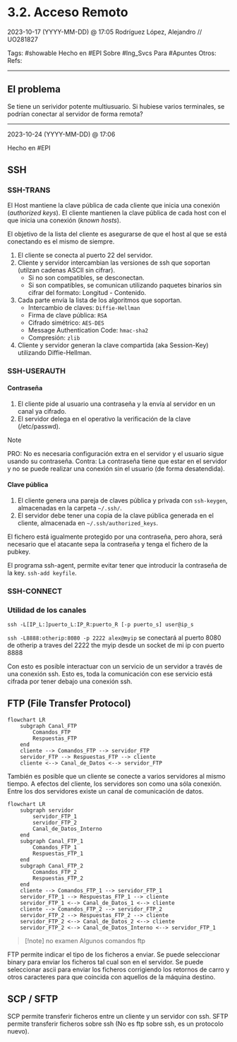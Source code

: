 # 3.2. Acceso Remoto
2023-10-17 (YYYY-MM-DD) @ 17:05
Rodríguez López, Alejandro // UO281827

Tags:
	#showable
	Hecho en #EPI
	Sobre #Ing_Svcs 
	Para #Apuntes 
	Otros:
	Refs:
 
<hr>

## El problema

Se tiene un serividor potente multiusuario.
Si hubiese varios terminales, se podrían conectar al servidor de forma remota?

<hr>

2023-10-24 (YYYY-MM-DD) @ 17:06

Hecho en #EPI

## SSH

### SSH-TRANS

El Host mantiene la clave pública de cada cliente que inicia una conexión (_authorized keys_).
El cliente mantienen la clave pública de cada host con el que inicia una conexión (_known hosts_).

El objetivo de la lista del cliente es asegurarse de que el host al que se está conectando es el mismo de siempre.

1. El cliente se conecta al puerto 22 del servidor.
2. Cliente y servidor intercambian las versiones de ssh que soportan (utilzan cadenas ASCII sin cifrar).
	- Si no son compatibles, se desconectan.
	- Si son compatibles, se comunican utilizando paquetes binarios sin cifrar del formato: Longitud - Contenido.
3. Cada parte envía la lista de los algoritmos que soportan.
	- Intercambio de claves: `Diffie-Hellman`
	- Firma de clave pública: `RSA`
	- Cifrado simétrico: `AES-DES`
	- Message Authentication Code: `hmac-sha2`
	- Compresión: `zlib`
4. Cliente y servidor generan la clave compartida (aka Session-Key) utilizando Diffie-Hellman.

### SSH-USERAUTH

#### Contraseña

1. El cliente pide al usuario una contraseña y la envía al servidor en un canal ya cifrado.
2. El servidor delega en el operativo la verificación de la clave (/etc/passwd).

> [!note]
> PRO: No es necesaria configuración extra en el servidor y el usuario sigue usando su contraseña.
> Contra: La contraseña tiene que estar en el servidor y no se puede realizar una conexión sin el usuario (de forma desatendida).

#### Clave pública

1. El cliente genera una pareja de claves pública y privada con `ssh-keygen`, almacenadas en la carpeta `~/.ssh/`.
2. El servidor debe tener una copia de la clave pública generada en el cliente, almacenada en `~/.ssh/authorized_keys`.

El fichero está igualmente protegido por una contraseña, pero ahora, será necesario que el atacante sepa la contraseña y tenga el fichero de la pubkey.

El programa ssh-agent, permite evitar tener que introducir la contraseña de la key. `ssh-add keyfile`.

### SSH-CONNECT

### Utilidad de los canales

`ssh -L[IP_L:]puerto_L:IP_R:puerto_R [-p puerto_s] user@ip_s`

`ssh -L8888:otherip:8080 -p 2222 alex@myip` se conectará al puerto 8080 de otherip a traves del 2222 the myip desde un socket de mi ip con puerto 8888

Con esto es posible interactuar con un servicio de un servidor a través de una conexión ssh.
Esto es, toda la comunicación con ese servicio está cifrada por tener debajo una conexión ssh.

## FTP (File Transfer Protocol)

```mermaid
flowchart LR
	subgraph Canal_FTP
		Comandos_FTP
		Respuestas_FTP
	end
	cliente --> Comandos_FTP --> servidor_FTP
	servidor_FTP --> Respuestas_FTP --> cliente
	cliente <--> Canal_de_Datos <--> servidor_FTP
```

También es posible que un cliente se conecte a varios servidores al mismo tiempo.
A efectos del cliente, los servidores son como una sóla conexión.
Entre los dos servidores existe un canal de comunicación de datos.

```mermaid
flowchart LR
	subgraph servidor
		servidor_FTP_1
		servidor_FTP_2
		Canal_de_Datos_Interno
	end
	subgraph Canal_FTP_1
		Comandos_FTP_1
		Respuestas_FTP_1
	end
	subgraph Canal_FTP_2
		Comandos_FTP_2
		Respuestas_FTP_2
	end
	cliente --> Comandos_FTP_1 --> servidor_FTP_1
	servidor_FTP_1 --> Respuestas_FTP_1 --> cliente
	servidor_FTP_1 <--> Canal_de_Datos_1 <--> cliente
	cliente --> Comandos_FTP_2 --> servidor_FTP_2
	servidor_FTP_2 --> Respuestas_FTP_2 --> cliente
	servidor_FTP_2 <--> Canal_de_Datos_2 <--> cliente
	servidor_FTP_2 <--> Canal_de_Datos_Interno <--> servidor_FTP_1
```

> [!note] no examen
> Algunos comandos ftp

FTP permite indicar el tipo de los ficheros a enviar.
Se puede seleccionar binary para enviar los ficheros tal cual son en el servidor.
Se puede seleccionar ascii para enviar los ficheros corrigiendo los retornos de carro y otros caracteres para que coincida con aquellos de la máquina destino.

## SCP / SFTP

SCP permite transferir ficheros entre un cliente y un servidor con ssh.
SFTP permite transferir ficheros sobre ssh (No es ftp sobre ssh, es un protocolo nuevo).
